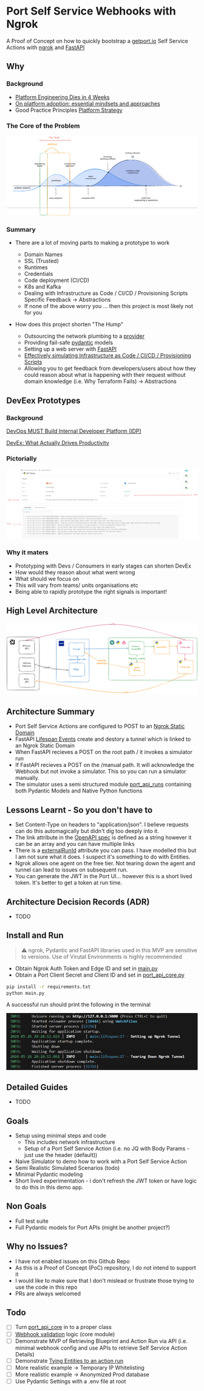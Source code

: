 # Port Self Service Webhooks with Ngrok

A Proof of Concept on how to quickly bootstrap a [getport.io](https://app.getport.io/) Self Service Actions with [ngrok](https://ngrok.com/) and [FastAPI](https://fastapi.tiangolo.com/)

## Why

### Background

* [Platform Engineering Dies in 4 Weeks](https://thenewstack.io/platform-engineering-dies-in-4-weeks/)
* [On platform adoption: essential mindsets and approaches](https://www.engineeringprimer.com/p/on-platform-adoption-essential-mindsets)
* Good Practice Principles [Platform Strategy](https://leanpub.com/platformstrategy)

### The Core of the Problem 

![image](docs/images/why.png)

### Summary

* There are a lot of moving parts to making a prototype to work
  * Domain Names
  * SSL (Trusted)
  * Runtimes
  * Credentials 
  * Code deployment (CI/CD)
  * K8s and Kafka
  * Dealing with Infrastructure as Code / CI/CD / Provisioning Scripts Specific Feedback -> Abstractions
  * If none of the above worry you ... then this project is most likely not for you 

* How does this project shorten "The Hump"
  * Outsourcing the network plumbing to a [provider](https://ngrok.com)
  * Providing fail-safe [pydantic]() models
  * Setting up a web server with [FastAPI]()
  * [Effectively simulating Infrastructure as Code / CI/CD / Provisioning Scripts]()
  * Allowing you to get feedback from developers/users about how they could reason about what is happening with their request without domain knowledge (i.e. Why Terraform Fails) -> Abstractions

## DevEex Prototypes

### Background 

[DevOps MUST Build Internal Developer Platform (IDP)](https://youtu.be/j5i00z3QXyU?list=PLyicRj904Z9_50dH2eD5prLZ8b9A-fdgt&t=731)

[DevEx: What Actually Drives Productivity](https://queue.acm.org/detail.cfm?id=3595878)

### Pictorially

![image](docs/images/failz.png)

### Why it maters

* Prototyping with Devs / Consumers in early stages can shorten DevEx
* How would they reason about what went wrong
* What should we focus on 
* This will vary from teams/ units organisations etc
* Being able to rapidly prototype the right signals is important!

## High Level Architecture

![image](docs/architecture/high-level.png)

## Architecture Summary

* Port Self Service Actions are configured to POST to an [Ngrok Static Domain](https://ngrok.com/blog-post/free-static-domains-ngrok-users)
* FastAPI [Lifespan Events](https://fastapi.tiangolo.com/advanced/events/) create and destory a tunnel which is linked to an Ngrok Static Domain
* When FastAPI recieves a POST on the root path / it invokes a simulator run 
* If FastAPI recieves a POST on the /manual path. It will acknowledge the Webhook but not invoke a simulator. This so you can run  a simulator manually. 
* The simulator uses a semi structured module [port_api_runs]() containing both Pydantic Models and Native Python functions

## Lessons Learnt - So you don't have to

* Set Content-Type on headers to "application/json". I believe requests can do this automagically but didn't dig too deeply into it. 
* The link attribute in the [OpenAPI spec](https://api.getport.io/static/index.html#/Action%20Runs/patch_v1_actions_runs__run_id_) is defined as a string however it can be an array and you can have multiple links
* There is a [externalRunId](https://api.getport.io/static/index.html#/Action%20Runs/patch_v1_actions_runs__run_id_) attribute you can pass. I have modelled this but I am not sure what it does. I suspect it's something to do with Entities. 
* Ngrok allows one agent on the free tier. Not tearing down the agent and tunnel can lead to issues on subsequent run. 
* You can generate the JWT in the Port UI... however this is a short lived token. It's better to get a token at run time. 

## Architecture Decision Records (ADR)

* TODO

## Install and Run

> :warning:  ngrok, Pydantic and FastAPI libraries used in this MVP are sensitive to versions. Use of Virutal Environments is highly recommended 

* Obtain Ngrok Auth Token and Edge ID and set in [main.py]()
* Obtain a Port Client Secret and Client ID and set in [port_api_core.py]()

```bash
pip install -r requirements.txt
python main.py
```

A successful run should print the following in the terminal

![image](docs/images/terminal.png)

## Detailed Guides

* TODO

## Goals 

* Setup using minimal steps and code
  * This includes network infrastructure
  * Setup of a Port Self Service Action (i.e. no JQ with Body Params - just use the header (default))
* Naive Simulator to demo how to work with a Port Self Service Action
* Semi Realistic Simulated Scenarios (todo)
* Minimal Pydantic modeling
* Short lived experimentation - i don't refresh the JWT token or have logic to do this in this demo app. 

## Non Goals

* Full test suite
* Full Pydantic models for Port APIs (might be another project?)

## Why no Issues? 

* I have not enabled issues on this Github Repo
* As this is a Proof of Concept (PoC) repository, I do not intend to support it
* I would like to make sure that I don't mislead or frustrate those trying to use the code in this repo
* PRs are always welcomed 

## Todo 

* [ ] Turn [port_api_core]() in to a proper class
* [ ] [Webhook validation](https://docs.getport.io/create-self-service-experiences/setup-backend/webhook/signature-verification/) logic (core module) 
* [ ] Demonstrate MVP of Retrieving Blueprint and Action Run via API (i.e. minimal webhook config and use APIs to retrieve Self Service Action Details)
* [ ] Demonstrate [Tying Entities to an action run](https://docs.getport.io/create-self-service-experiences/reflect-action-progress/#tying-entities-to-an-action-run)
* [ ] More realistic example -> Temporary IP Whitelisting
* [ ] More realistic example -> Anonymized Prod database 
* [ ] Use Pydantic Settings with a .env file at root
